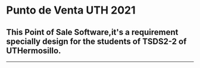# Punto de Venta UTH 2021

## This Point of Sale Software,it's a requirement specially design for the students of TSDS2-2 of UTHermosillo.

---
